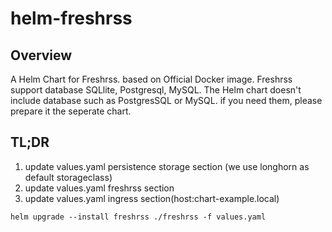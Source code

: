 # helm-freshrss
## Overview
A Helm Chart for Freshrss. based on Official Docker image.
Freshrss support database SQLlite, Postgresql, MySQL. 
The Helm chart doesn't include database such as PostgresSQL or MySQL. if you need them, please prepare it the seperate chart. 
 
## TL;DR
1. update values.yaml persistence storage section (we use longhorn as default storageclass)
2. update values.yaml freshrss section 
3. update values.yaml ingress section(host:chart-example.local) 

```
helm upgrade --install freshrss ./freshrss -f values.yaml
```

